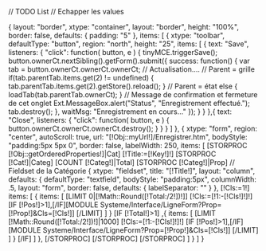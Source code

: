 // TODO List
// Echapper les values

{
	layout: "border",
	xtype: "container",
	layout: "border",
	height: "100%",
	border: false,
	defaults: {
		padding: "5"
	},
	items: [
		{
			xtype: "toolbar",
			defaultType: "button",
			region: "north",
			height: "25",
			items: [
				{
					text: "Save",
					listeners: {
						"click": function( button, e ) {
							tinyMCE.triggerSave();
							button.ownerCt.nextSibling().getForm().submit({
								success: function() {
									var tab = button.ownerCt.ownerCt.ownerCt;
									// Actualisation....
									// Parent = grille
									if(tab.parentTab.items.get(2) != undefined) {
										tab.parentTab.items.get(2).getStore().reload();
									}
									// Parent = état
									else {
										loadTab(tab.parentTab.ownerCt);
									}
									// Message de confirmation et fermeture de cet onglet
									Ext.MessageBox.alert("Status", "Enregistrement effectué.");
									tab.destroy();
								},
								waitMsg: "Enregistrement en cours..."
							});
						}
					}
				},{
					text: "Close",
					listeners: {
						"click": function( button, e ) {
							button.ownerCt.ownerCt.ownerCt.destroy();
						}
					}
				}
			]
		}, {
			xtype: "form",
			region: "center",
			autoScroll: true,
			url: "[!Obj::myUrl!]/Enregistrer.htm",
			bodyStyle: "padding:5px 5px 0",
			border: false,
			labelWidth: 250,
			items: [
				[STORPROC [!Obj::getOrderedProperties!]|Cat]
					[!Title:=[!Key!]!]
					[STORPROC [!Cat!]|Categ]
						[COUNT [!Categ!]|Total]
						[STORPROC [!Categ!]|Prop]
							// Fieldset de la Catégorie
							{
								xtype: "fieldset",
								title: "[!Title!]",
								layout: "column",
								defaults: {
									defaultType: "textfield",
									bodyStyle: "padding:5px",
									columnWidth: .5,
									layout: "form",
									border: false,
									defaults: {
										labelSeparator: ""
									}
								},
								[!Cls:=1!]
								items: [
									{
										items: [
											[LIMIT 0|[!Math::Round([!Total:/2!])!]]
												[!Cls:=[!1:-[!Cls!]!]!]
												[IF [!Pos!]>1],[/IF][MODULE Systeme/Interface/LigneForm?Prop=[!Prop!]&Cls=[!Cls!]]
											[/LIMIT]
										]
									}
									[IF [!Total!]>1]
									,{
										items: [
											[LIMIT [!Math::Round([!Total:/2!])!]|1000]
												[!Cls:=[!1:-[!Cls!]!]!]
												[IF [!Pos!]>1],[/IF][MODULE Systeme/Interface/LigneForm?Prop=[!Prop!]&Cls=[!Cls!]]
											[/LIMIT]
										]
									}
									[/IF]
								]
							},
						[/STORPROC]
					[/STORPROC]
				[/STORPROC]
			]
		}
	]
}
